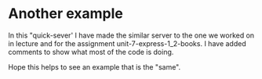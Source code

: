 # Another example

In this "quick-sever' I have made the similar server to the one we worked on in lecture and for the assignment unit-7-express-1_2-books. I have added comments to show what most of the code is doing. 

Hope this helps to see an example that is the "same".